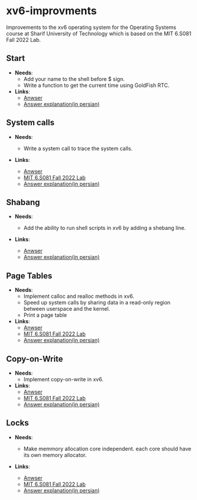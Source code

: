 # xv6-improvments
Improvements to the xv6 operating system for the Operating Systems course at Sharif University of Technology which is based on the MIT 6.S081 Fall 2022 Lab.

## Start
- **Needs**:
    - Add your name to the shell before $ sign.
    - Write a function to get the current time using GoldFish RTC.
- **Links**:
    - [Anwser](github.com/AmirHosein-Gharaati/xv6-improvments/blob/main/WH1.md)
    - [Answer explanation(in persian)](github.com/AmirHosein-Gharaati/xv6-improvments/blob/main/WH1-Explanation.md)

## System calls
- **Needs**:
    - Write a system call to trace the system calls.

- **Links**:
    - [Anwser](github.com/AmirHosein-Gharaati/xv6-improvments/blob/main/WH2.md)
    - [MIT 6.S081 Fall 2022 Lab](https://pdos.csail.mit.edu/6.S081/2022/labs/syscall.html)
    - [Answer explanation(in persian)](github.com/AmirHosein-Gharaati/xv6-improvments/blob/main/WH2-Explanation.md)

## Shabang
- **Needs**:
    - Add the ability to run shell scripts in xv6 by adding a shebang line.

- **Links**:
    - [Anwser](github.com/AmirHosein-Gharaati/xv6-improvments/blob/main/WH3.md)
    - [Answer explanation(in persian)](github.com/AmirHosein-Gharaati/xv6-improvments/blob/main/WH3-Explanation.md)

## Page Tables
- **Needs**:
    - Implement calloc and realloc methods in xv6.
    - Speed up system calls by sharing data in a read-only region between userspace and the kernel.
    - Print a page table 
- **Links**:
    - [Anwser](github.com/AmirHosein-Gharaati/xv6-improvments/blob/main/WH4.md)
    - [MIT 6.S081 Fall 2022 Lab](https://pdos.csail.mit.edu/6.S081/2022/labs/pgtbl.html)
    - [Answer explanation(in persian)](github.com/AmirHosein-Gharaati/xv6-improvments/blob/main/WH4-Explanation.md)

## Copy-on-Write
- **Needs**:
    - Implement copy-on-write in xv6.
- **Links**:
    - [Anwser](github.com/AmirHosein-Gharaati/xv6-improvments/blob/main/WH5.md)
    - [MIT 6.S081 Fall 2022 Lab](https://pdos.csail.mit.edu/6.S081/2022/labs/cow.html)
    - [Answer explanation(in persian)](github.com/AmirHosein-Gharaati/xv6-improvments/blob/main/WH5-Explanation.md)

## Locks
- **Needs**:
    - Make memmory allocation core independent. each core should have its own memory allocator.

- **Links**:
    - [Anwser](github.com/AmirHosein-Gharaati/xv6-improvments/blob/main/WH6.md)
    - [MIT 6.S081 Fall 2022 Lab](https://pdos.csail.mit.edu/6.S081/2022/labs/lock.html)
    - [Answer explanation(in persian)](github.com/AmirHosein-Gharaati/xv6-improvments/blob/main/WH6-Explanation.md)

